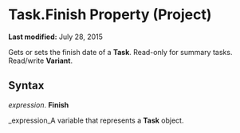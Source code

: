 
# Task.Finish Property (Project)

 **Last modified:** July 28, 2015

Gets or sets the finish date of a  **Task**. Read-only for summary tasks. Read/write  **Variant**.

## Syntax

 _expression_. **Finish**

 _expression_A variable that represents a  **Task** object.

